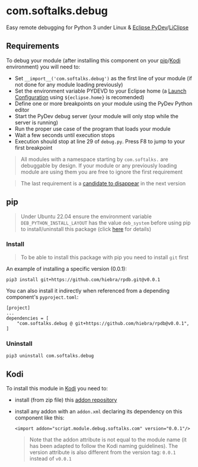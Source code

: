 # com.softalks.debug
Easy remote debugging for Python 3 under Linux & [Eclipse PyDev](https://www.pydev.org/)/[LiClipse](https://www.liclipse.com/)
## Requirements
To debug your module (after installing this component on your [pip](#pip)/[Kodi](#Kodi) environment) you will need to: 
* Set `__import__('com.softalks.debug')` as the first line of your module (if not done for any module loading previously)
* Set the environment variable PYDEVD to your Eclipse home (a [Launch Configuration](https://www.eclipse.org/forums/index.php/t/1093076) using `${eclipse.home}` is recomended)
* Define one or more breakpoints on your module using the PyDev Python editor
* Start the PyDev debug server (your module will only stop while the server is running)
* Run the proper use case of the program that loads your module
* Wait a few seconds until execution stops
* Execution should stop at line 29 of `debug.py`. Press F8 to jump to your first breakpoint
> All modules with a namespace starting by `com.softalks.` are debuggable by design. If your module or any previously loading module are using them you are free to ignore the first requirement

> The last requirement is a [candidate to disappear](https://github.com/hiebra/rpdb/issues/1) in the next version
## pip
> Under Ubuntu 22.04 ensure the environment variable `DEB_PYTHON_INSTALL_LAYOUT` has the value `deb_system` before using pip to install/uninstall this package (click [here](https://github.com/pypa/setuptools/issues/3269#issuecomment-1254507377) for details)
### Install
> To be able to install this package with pip you need to install `git` first

An example of installing a specific version (0.0.1):
```
pip3 install git+https://github.com/hiebra/rpdb.git@v0.0.1
```
You can also install it indirectly when referenced from a depending component's `pyproject.toml`:
```
[project]
...
dependencies = [
    "com.softalks.debug @ git+https://github.com/hiebra/rpdb@v0.0.1",
]
```
### Uninstall
```
pip3 uninstall com.softalks.debug
```
## Kodi
To install this module in [Kodi](https://kodi.tv/) you need to:
* install (from zip file) this [addon repository](https://github.com/hiebra/repository.github/releases/latest)
* install any addon with an `addon.xml` declaring its dependency on this component like this:

  ```
  <import addon="script.module.debug.softalks.com" version="0.0.1"/>
  ```
  > Note that the addon attribute is not equal to the module name (it has been adapted to follow the Kodi naming guidelines). The version attribute is also different from the version tag: `0.0.1` instead of `v0.0.1`
